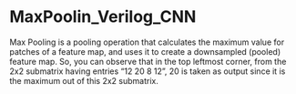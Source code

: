 # MaxPoolin_Verilog_CNN
 Max Pooling is a pooling operation that calculates the maximum value for patches of a feature map, and uses it to create a downsampled (pooled) feature map. So, you can observe that in the top leftmost corner, from the 2x2 submatrix having entries “12 20 8 12”, 20 is taken as output since it is the maximum out of this 2x2 submatrix.
